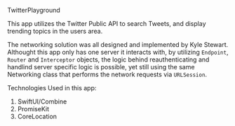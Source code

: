 TwitterPlayground

This app utilizes the Twitter Public API to search Tweets, and display trending topics in the users area.

The networking solution was all designed and implemented by Kyle Stewart.
Althought this app only has one server it interacts with, by utilizing `Endpoint`, `Router` and `Interceptor` objects, the logic behind reauthenticating and handlind server specific logic is possible, yet still using the same Networking class that performs the network requests via `URLSession`. 

Technologies Used in this app:
1. SwiftUI/Combine
2. PromiseKit
3. CoreLocation

